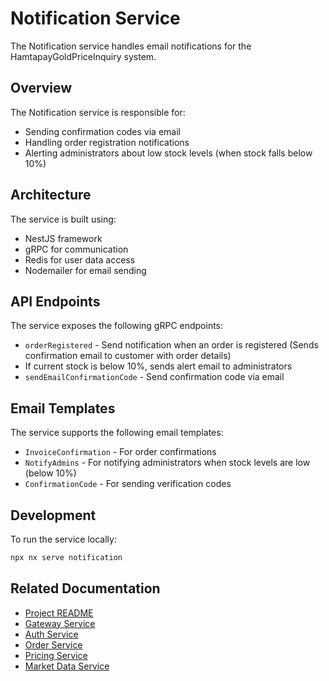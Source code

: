 # Notification Service

The Notification service handles email notifications for the HamtapayGoldPriceInquiry system.

## Overview

The Notification service is responsible for:

-   Sending confirmation codes via email
-   Handling order registration notifications
-   Alerting administrators about low stock levels (when stock falls below 10%)

## Architecture

The service is built using:

-   NestJS framework
-   gRPC for communication
-   Redis for user data access
-   Nodemailer for email sending

## API Endpoints

The service exposes the following gRPC endpoints:

-   `orderRegistered` - Send notification when an order is registered (Sends confirmation email to customer with order details)
-   If current stock is below 10%, sends alert email to administrators
-   `sendEmailConfirmationCode` - Send confirmation code via email

## Email Templates

The service supports the following email templates:

-   `InvoiceConfirmation` - For order confirmations
-   `NotifyAdmins` - For notifying administrators when stock levels are low (below 10%)
-   `ConfirmationCode` - For sending verification codes

## Development

To run the service locally:

```sh
npx nx serve notification
```

## Related Documentation

-   [Project README](../../README.md)
-   [Gateway Service](../gateway/README.md)
-   [Auth Service](../auth/README.md)
-   [Order Service](../order/README.md)
-   [Pricing Service](../pricing/README.md)
-   [Market Data Service](../market-data/README.md)
